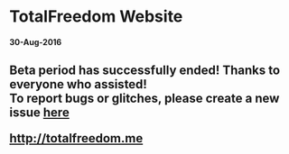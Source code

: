 <h1>TotalFreedom Website</h1>
<h4>30-Aug-2016</h4>

<h2>Beta period has successfully ended! Thanks to everyone who assisted!<br>
To report bugs or glitches, please create a new issue <a href="https://github.com/TotalFreedom/Website/issues/new">here</a>


<b>http://totalfreedom.me</b>
